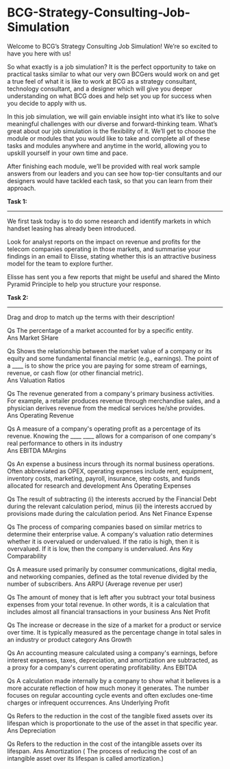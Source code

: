 # BCG-Strategy-Consulting-Job-Simulation

Welcome to BCG’s Strategy Consulting Job Simulation! We’re so excited to have you here with us!


So what exactly is a job simulation? It is the perfect opportunity to take on practical tasks similar to what our very own BCGers would work on and get a true feel of what it is like to work at BCG as a strategy consultant, technology consultant, and a designer which will give you deeper understanding on what BCG does and help set you up for success when you decide to apply with us.

In this job simulation, we will gain enviable insight into what it’s like to solve meaningful challenges with our diverse and forward-thinking team. What’s great about our job simulation is the flexibility of it. We’ll get to choose the module or modules that you would like to take and complete all of these tasks and modules anywhere and anytime in the world, allowing you to upskill yourself in your own time and pace.

After finishing each module, we’ll be provided with real work sample answers from our leaders and you can see how top-tier consultants and our designers would have tackled each task, so that you can learn from their approach.

<b>Task 1:</b>
<hr>

We first task today is to do some research and identify markets in which handset leasing has already been introduced.

Look for analyst reports on the impact on revenue and profits for the telecom companies operating in those markets, and summarise your findings in an email to Elisse, stating whether this is an attractive business model for the team to explore further.

Elisse has sent you a few reports that might be useful and shared the Minto Pyramid Principle to help you structure your response. 

<b> Task 2: </b>
<hr>

Drag and drop to match up the terms with their description!

Qs The percentage of a market accounted for by a specific entity. 
<br>
Ans Market SHare

Qs Shows the relationship between the market value of a company or its equity and some fundamental financial metric (e.g., earnings). The point of a ____ is to show the price you are paying for some stream of earnings, revenue, or cash flow (or other financial metric).
<br>
Ans Valuation Ratios

Qs The revenue generated from a company's primary business activities. For example, a retailer produces revenue through merchandise sales, and a physician derives revenue from the medical services he/she provides.
<br>
Ans Operating Revenue

Qs A measure of a company's operating profit as a percentage of its revenue. Knowing the ____ ____ allows for a comparison of one company's real performance to others in its industry
<br>
Ans EBITDA MArgins

Qs An expense a business incurs through its normal business operations. Often abbreviated as OPEX, operating expenses include rent, equipment, inventory costs, marketing, payroll, insurance, step costs, and funds allocated for research and development
Ans Operating Expenses

Qs The result of subtracting (i) the interests accrued by the Financial Debt during the relevant calculation period, minus (ii) the interests accrued by provisions made during the calculation period.
Ans Net Finance Expense

Qs The process of comparing companies based on similar metrics to determine their enterprise value. A company's valuation ratio determines whether it is overvalued or undervalued. If the ratio is high, then it is overvalued. If it is low, then the company is undervalued.
Ans Key Comparability

Qs A measure used primarily by consumer communications, digital media, and networking companies, defined as the total revenue divided by the number of subscribers.
Ans ARPU (Average revenue per user)

Qs The amount of money that is left after you subtract your total business expenses from your total revenue. In other words, it is a calculation that includes almost all financial transactions in your business
Ans Net Profit

Qs The increase or decrease in the size of a market for a product or service over time. It is typically measured as the percentage change in total sales in an industry or product category
Ans Growth

Qs An accounting measure calculated using a company's earnings, before interest expenses, taxes, depreciation, and amortization are subtracted, as a proxy for a company's current operating profitability.
Ans EBITDA

Qs A calculation made internally by a company to show what it believes is a more accurate reflection of how much money it generates. The number focuses on regular accounting cycle events and often excludes one-time charges or infrequent occurrences.
Ans Underlying Profit

Qs Refers to the reduction in the cost of the tangible fixed assets over its lifespan which is proportionate to the use of the asset in that specific year.
Ans Depreciation

Qs Refers to the reduction in the cost of the intangible assets over its lifespan.
Ans Amortization ( The process of reducing the cost of an intangible asset over its lifespan is called amortization.)



